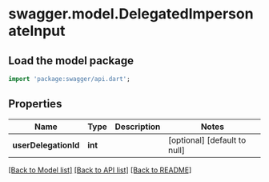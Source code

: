 # swagger.model.DelegatedImpersonateInput

## Load the model package
```dart
import 'package:swagger/api.dart';
```

## Properties
Name | Type | Description | Notes
------------ | ------------- | ------------- | -------------
**userDelegationId** | **int** |  | [optional] [default to null]

[[Back to Model list]](../README.md#documentation-for-models) [[Back to API list]](../README.md#documentation-for-api-endpoints) [[Back to README]](../README.md)


